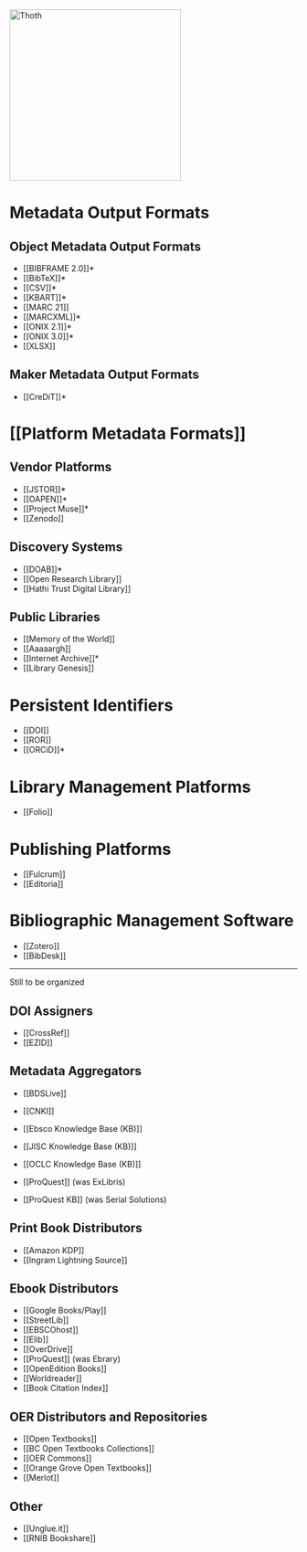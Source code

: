 <img src="https://punctumbooks.com/punctum/wp-content/uploads/2020/09/thoth-logo-latin.png" alt="Thoth" height="300" />

# Metadata Output Formats

## Object Metadata Output Formats
* [[BIBFRAME 2.0]]*
* [[BibTeX]]*
* [[CSV]]*
* [[KBART]]*
* [[MARC 21]]
* [[MARCXML]]*
* [[ONIX 2.1]]*
* [[ONIX 3.0]]*
* [[XLSX]]

## Maker Metadata Output Formats

* [[CreDiT]]*

# [[Platform Metadata Formats]]

## Vendor Platforms

* [[JSTOR]]*
* [[OAPEN]]*
* [[Project Muse]]*
* [[Zenodo]]

## Discovery Systems

* [[DOAB]]*
* [[Open Research Library]]
* [[Hathi Trust Digital Library]]

## Public Libraries

* [[Memory of the World]]
* [[Aaaaargh]]
* [[Internet Archive]]*
* [[Library Genesis]]

# Persistent Identifiers

* [[DOI]]
* [[ROR]]
* [[ORCiD]]*

# Library Management Platforms

* [[Folio]]

# Publishing Platforms

* [[Fulcrum]]
* [[Editoria]]

# Bibliographic Management Software

* [[Zotero]]
* [[BibDesk]]

***
Still to be organized


## DOI Assigners

* [[CrossRef]]
* [[EZID]]

## Metadata Aggregators

* [[BDSLive]]

* [[CNKI]]
* [[Ebsco Knowledge Base (KB)]]
* [[JISC Knowledge Base (KB)]]
* [[OCLC Knowledge Base (KB)]]
* [[ProQuest]] (was ExLibris)
* [[ProQuest KB]] (was Serial Solutions)

## Print Book Distributors

* [[Amazon KDP]]
* [[Ingram Lightning Source]]

## Ebook Distributors

* [[Google Books/Play]]
* [[StreetLib]]
* [[EBSCOhost]]
* [[Elib]]
* [[OverDrive]]
* [[ProQuest]] (was Ebrary)
* [[OpenEdition Books]]
* [[Worldreader]]
* [[Book Citation Index]]

## OER Distributors and Repositories

* [[Open Textbooks]]
* [[BC Open Textbooks Collections]]
* [[OER Commons]]
* [[Orange Grove Open Textbooks]]
* [[Merlot]]

## Other

* [[Unglue.it]]
* [[RNIB Bookshare]]



